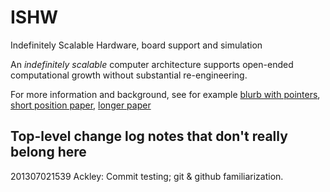 ISHW 
====

Indefinitely Scalable Hardware, board support and simulation

An *indefinitely scalable* computer architecture supports open-ended
computational growth without substantial re-engineering.  

For more information and background, see for example [blurb with
pointers](http://www.cs.unm.edu/~ackley/#rh-is), [short position
paper](http://www.cs.unm.edu/~ackley/papers/hotos-11.pdf), [longer
paper](http://comjnl.oxfordjournals.org/content/early/2012/11/05/comjnl.bxs129)



Top-level change log notes that don't really belong here
--------------------------------------------------------

201307021539 Ackley: Commit testing; git & github familiarization.


